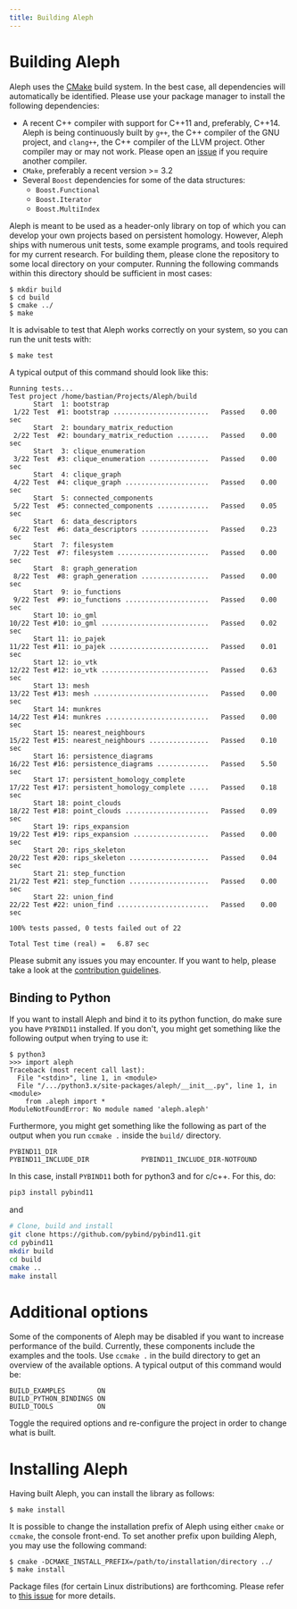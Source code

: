 ```yaml
---
title: Building Aleph
---
```


# Building Aleph

Aleph uses the [CMake](https://cmake.org) build system. In the best
case, all dependencies will automatically be identified. Please use
your package manager to install the following dependencies:

* A recent C++ compiler with support for C++11 and, preferably, C++14.
  Aleph is being continuously built by `g++`, the C++ compiler of the
  GNU project, and `clang++`, the C++ compiler of the LLVM project.
  Other compiler may or may not work. Please open an
  [issue](https://github.com/Pseudomanifold/Aleph/issues) if you require
  another compiler.
* `CMake`, preferably a recent version >= 3.2
* Several `Boost` dependencies for some of the data structures:
  * `Boost.Functional`
  * `Boost.Iterator`
  * `Boost.MultiIndex`

Aleph is meant to be used as a header-only library on top of which you
can develop your own projects based on persistent homology. However,
Aleph ships with numerous unit tests, some example programs, and tools
required for my current research. For building them, please clone the
repository to some local directory on your computer. Running the
following commands within this directory should be sufficient in most
cases:

    $ mkdir build
    $ cd build
    $ cmake ../
    $ make

It is advisable to test that Aleph works correctly on your system, so
you can run the unit tests with:

    $ make test

A typical output of this command should look like this:

    Running tests...
    Test project /home/bastian/Projects/Aleph/build
          Start  1: bootstrap
     1/22 Test  #1: bootstrap ........................   Passed    0.00 sec
          Start  2: boundary_matrix_reduction
     2/22 Test  #2: boundary_matrix_reduction ........   Passed    0.00 sec
          Start  3: clique_enumeration
     3/22 Test  #3: clique_enumeration ...............   Passed    0.00 sec
          Start  4: clique_graph
     4/22 Test  #4: clique_graph .....................   Passed    0.00 sec
          Start  5: connected_components
     5/22 Test  #5: connected_components .............   Passed    0.05 sec
          Start  6: data_descriptors
     6/22 Test  #6: data_descriptors .................   Passed    0.23 sec
          Start  7: filesystem
     7/22 Test  #7: filesystem .......................   Passed    0.00 sec
          Start  8: graph_generation
     8/22 Test  #8: graph_generation .................   Passed    0.00 sec
          Start  9: io_functions
     9/22 Test  #9: io_functions .....................   Passed    0.00 sec
          Start 10: io_gml
    10/22 Test #10: io_gml ...........................   Passed    0.02 sec
          Start 11: io_pajek
    11/22 Test #11: io_pajek .........................   Passed    0.01 sec
          Start 12: io_vtk
    12/22 Test #12: io_vtk ...........................   Passed    0.63 sec
          Start 13: mesh
    13/22 Test #13: mesh .............................   Passed    0.00 sec
          Start 14: munkres
    14/22 Test #14: munkres ..........................   Passed    0.00 sec
          Start 15: nearest_neighbours
    15/22 Test #15: nearest_neighbours ...............   Passed    0.10 sec
          Start 16: persistence_diagrams
    16/22 Test #16: persistence_diagrams .............   Passed    5.50 sec
          Start 17: persistent_homology_complete
    17/22 Test #17: persistent_homology_complete .....   Passed    0.18 sec
          Start 18: point_clouds
    18/22 Test #18: point_clouds .....................   Passed    0.09 sec
          Start 19: rips_expansion
    19/22 Test #19: rips_expansion ...................   Passed    0.00 sec
          Start 20: rips_skeleton
    20/22 Test #20: rips_skeleton ....................   Passed    0.04 sec
          Start 21: step_function
    21/22 Test #21: step_function ....................   Passed    0.00 sec
          Start 22: union_find
    22/22 Test #22: union_find .......................   Passed    0.00 sec

    100% tests passed, 0 tests failed out of 22

    Total Test time (real) =   6.87 sec

Please submit any issues you may encounter. If you want to help, please
take a look at the [contribution guidelines](https://github.com/Pseudomanifold/Aleph/blob/master/CONTRIBUTING.md).

## Binding to Python

If you want to install Aleph and bind it to its python function, do make sure you have `PYBIND11` installed. If you don't, you might get something like the following output when trying to use it:

```
$ python3
>>> import aleph
Traceback (most recent call last):
  File "<stdin>", line 1, in <module>
  File "/.../python3.x/site-packages/aleph/__init__.py", line 1, in <module>
    from .aleph import *
ModuleNotFoundError: No module named 'aleph.aleph'
```

Furthermore, you might get something like the following as part of the output when you run `ccmake .` inside the `build/` directory.

```
PYBIND11_DIR                                                                                                  
PYBIND11_INCLUDE_DIR             PYBIND11_INCLUDE_DIR-NOTFOUND  
```

In this case, install `PYBIND11` both for python3 and for c/c++. For this, do:

```sh
pip3 install pybind11
```

and

```sh
# Clone, build and install
git clone https://github.com/pybind/pybind11.git
cd pybind11
mkdir build
cd build
cmake ..
make install
```

# Additional options

Some of the components of Aleph may be disabled if you want to increase
performance of the build. Currently, these components include the
examples and the tools. Use `ccmake .` in the build directory to get an
overview of the available options. A typical output of this command
would be:

    BUILD_EXAMPLES        ON
    BUILD_PYTHON_BINDINGS ON
    BUILD_TOOLS           ON

Toggle the required options and re-configure the project in order to
change what is built.

# Installing Aleph

Having built Aleph, you can install the library as follows:

    $ make install

It is possible to change the installation prefix of Aleph using either
`cmake` or `ccmake`, the console front-end. To set another prefix upon
building Aleph, you may use the following command:

    $ cmake -DCMAKE_INSTALL_PREFIX=/path/to/installation/directory ../
    $ make install

Package files (for certain Linux distributions) are forthcoming. Please
refer to [this issue](https://github.com/Pseudomanifold/Aleph/issues/27)
for more details.
